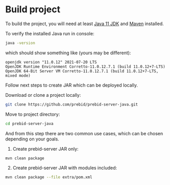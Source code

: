 # Build project

To build the project, you will need at least
[Java 11 JDK](https://docs.aws.amazon.com/corretto/latest/corretto-11-ug/downloads-list.html)
and [Maven](https://maven.apache.org/) installed.

To verify the installed Java run in console:

```bash
java -version
```

which should show something like (yours may be different):

```
openjdk version "11.0.12" 2021-07-20 LTS
OpenJDK Runtime Environment Corretto-11.0.12.7.1 (build 11.0.12+7-LTS)
OpenJDK 64-Bit Server VM Corretto-11.0.12.7.1 (build 11.0.12+7-LTS, mixed mode)
```

Follow next steps to create JAR which can be deployed locally.

Download or clone a project locally:

```bash
git clone https://github.com/prebid/prebid-server-java.git
```

Move to project directory:

```bash
cd prebid-server-java
```

And from this step there are two common use cases, which can be chosen depending on your goals.

1. Create prebid-server JAR only:

```bash
mvn clean package
```

2. Create prebid-server JAR with modules included:

```bash
mvn clean package --file extra/pom.xml
```
